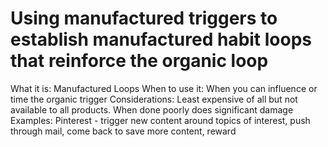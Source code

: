 # Using manufactured triggers to establish manufactured habit loops that reinforce the organic loop

What it is: Manufactured Loops
When to use it: When you can influence or time the organic trigger
Considerations: Least expensive of all but not available to all products. When done poorly does significant damage
Examples: Pinterest - trigger new content around topics of interest, push through mail, come back to save more content, reward
